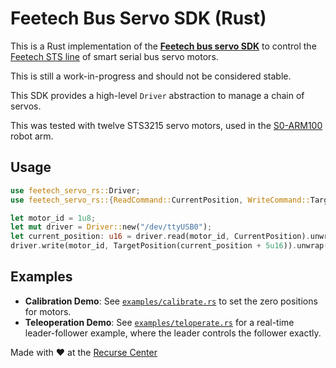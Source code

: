 # Feetech Bus Servo SDK (Rust)

This is a Rust implementation of the **[Feetech bus servo SDK](https://gitee.com/ftservo/SCServoSDK/tree/master)** to control the [Feetech STS line](https://www.feetechrc.com/sts_ttl_series%20servo.html) of smart serial bus servo motors.

This is still a work-in-progress and should not be considered stable.

This SDK provides a high-level `Driver` abstraction to manage a chain of servos.

This was tested with twelve STS3215 servo motors, used in the [S0-ARM100](https://github.com/TheRobotStudio/SO-ARM100) robot arm.

## Usage

```rust
use feetech_servo_rs::Driver;
use feetech_servo_rs::{ReadCommand::CurrentPosition, WriteCommand::TargetPosition};

let motor_id = 1u8;
let mut driver = Driver::new("/dev/ttyUSB0");
let current_position: u16 = driver.read(motor_id, CurrentPosition).unwrap();
driver.write(motor_id, TargetPosition(current_position + 5u16)).unwrap();
```

## Examples

- **Calibration Demo**: See [`examples/calibrate.rs`](./examples/calibrate.rs) to set the zero positions for motors.
- **Teleoperation Demo**: See [`examples/teloperate.rs`](./examples/teleoperate.rs) for a real-time leader-follower example, where the leader controls the follower exactly.


Made with :heart: at the [Recurse Center](https://www.recurse.com)
